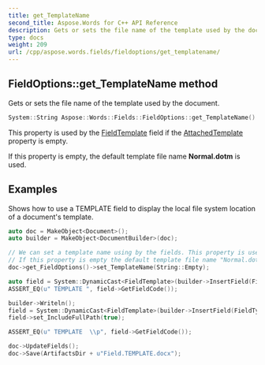 ```yaml
---
title: get_TemplateName
second_title: Aspose.Words for C++ API Reference
description: Gets or sets the file name of the template used by the document.
type: docs
weight: 209
url: /cpp/aspose.words.fields/fieldoptions/get_templatename/
---
```

## FieldOptions::get_TemplateName method


Gets or sets the file name of the template used by the document.

```cpp
System::String Aspose::Words::Fields::FieldOptions::get_TemplateName() const
```


This property is used by the [FieldTemplate](../../fieldtemplate/) field if the [AttachedTemplate](../../../aspose.words/document/get_attachedtemplate/) property is empty.

If this property is empty, the default template file name **Normal.dotm** is used.

## Examples




Shows how to use a TEMPLATE field to display the local file system location of a document's template. 
```cpp
auto doc = MakeObject<Document>();
auto builder = MakeObject<DocumentBuilder>(doc);

// We can set a template name using by the fields. This property is used when the "doc.AttachedTemplate" is empty.
// If this property is empty the default template file name "Normal.dotm" is used.
doc->get_FieldOptions()->set_TemplateName(String::Empty);

auto field = System::DynamicCast<FieldTemplate>(builder->InsertField(FieldType::FieldTemplate, false));
ASSERT_EQ(u" TEMPLATE ", field->GetFieldCode());

builder->Writeln();
field = System::DynamicCast<FieldTemplate>(builder->InsertField(FieldType::FieldTemplate, false));
field->set_IncludeFullPath(true);

ASSERT_EQ(u" TEMPLATE  \\p", field->GetFieldCode());

doc->UpdateFields();
doc->Save(ArtifactsDir + u"Field.TEMPLATE.docx");
```

